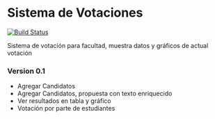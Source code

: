 # Sistema de Votaciones

[![Build Status](https://travis-ci.org/joemccann/dillinger.svg?branch=master)](https://travis-ci.org/joemccann/dillinger)

Sistema de votación para facultad, muestra datos y gráficos de actual votación
### Version 0.1
- Agregar Candidatos
- Agregar Candidatos, propuesta con texto enriquecido 
- Ver resultados en tabla y gráfico
- Votación por parte de estudiantes
